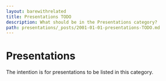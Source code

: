 ```yaml
---
layout: barewithrelated
title: Presentations TODO
description: What should be in the Presentations category?
path: presentations/_posts/2001-01-01-presentations-TODO.md
---
```


# Presentations
The intention is for presentations to be listed in this category.
